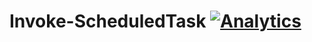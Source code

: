 # Invoke-ScheduledTask [![Analytics](https://ga-beacon.appspot.com/UA-133882862-1/Invoke-ScheduledTask?pixel)](https://github.com/mkellerman)
